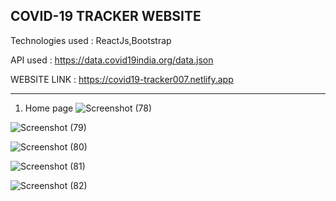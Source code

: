 COVID-19 TRACKER WEBSITE
---------------------------------------------------
Technologies used : ReactJs,Bootstrap

API used : https://data.covid19india.org/data.json

WEBSITE LINK : https://covid19-tracker007.netlify.app

----------------------------------------------------
1) Home page
![Screenshot (78)](https://user-images.githubusercontent.com/97245908/179360465-3496133a-5f91-4a86-a601-7d579ddf1041.png)

![Screenshot (79)](https://user-images.githubusercontent.com/97245908/179360516-9fffb1fb-d3fe-4a17-9067-c87053fe0eb8.png)

![Screenshot (80)](https://user-images.githubusercontent.com/97245908/179360531-a92f4601-de8a-45d8-abc3-ee307287d49d.png)

![Screenshot (81)](https://user-images.githubusercontent.com/97245908/179360545-ccb8e389-0622-413f-ac9c-21020975a074.png)

![Screenshot (82)](https://user-images.githubusercontent.com/97245908/179360555-5b67ae87-c881-41ea-931f-bea90101c060.png)


